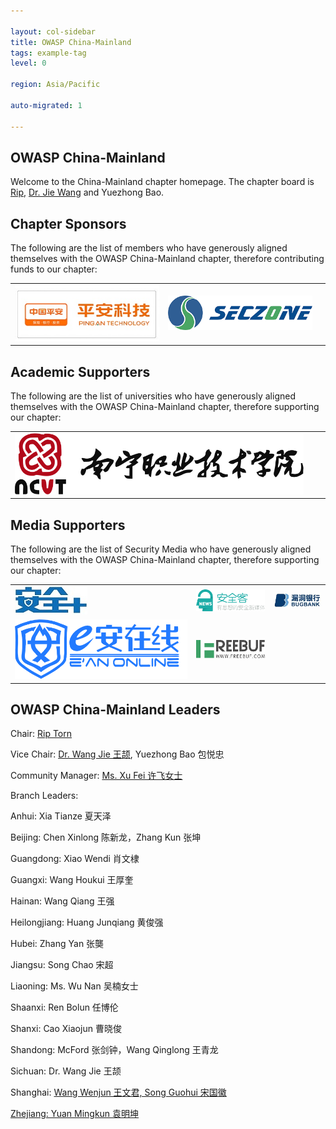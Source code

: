 ```yaml
---

layout: col-sidebar
title: OWASP China-Mainland
tags: example-tag
level: 0

region: Asia/Pacific

auto-migrated: 1

---
```


OWASP China-Mainland
-------------
Welcome to the China-Mainland chapter homepage. The chapter board is <a href="mailto:rip@owasp.org">Rip</a>, <a href="mailto:wangj@owasp.org.cn">Dr. Jie Wang</a> and Yuezhong Bao.

Chapter Sponsors
----------------
The following are the list of members who have generously aligned themselves with the OWASP China-Mainland chapter, therefore contributing funds to our chapter:

<table cellpadding="15" cellspacing="0">
<tr>
<td>
<img src="assets/images/pingan.jpg" alt=""/>
</td>
<td>
<img src="assets/images/seczone.png" alt=""/>
</td>
<td>
<img src="assets/images/mainway.png" alt=""/>
</td>
</tr>
</table>

Academic Supporters
----------------
The following are the list of universities who have generously aligned themselves with the OWASP China-Mainland chapter, therefore supporting our chapter:

<table cellpadding="15" cellspacing="0">
<tr>
<td>
<img src="assets/images/uni_nanning.png" alt=""/>
</td>
<td>
<img src="assets/images/uni_zhongbei.png" alt=""/>
</td>
<td>
<img src="assets/images/uni_changzhou.jpg" alt=""/>
</td>
</tr>
</table>
  
Media Supporters
----------------
The following are the list of Security Media who have generously aligned themselves with the OWASP China-Mainland chapter, therefore supporting our chapter:

<table cellpadding="15" cellspacing="0">
<tr>
<td>
<img src="assets/images/med_anquanjia.jpg" alt=""/>
</td>
<td>
<img src="assets/images/med_anquanke.png" alt=""/>
</td>
<td>
<img src="assets/images/med_bugbank.jpg" alt=""/>
</td>
</tr>
<tr>
<td>
<img src="assets/images/med_eanzaixian.png" alt=""/>
</td>
<td>
<img src="assets/images/med_FreeBuf.png" alt=""/>
</td>
<td>
</td>
</tr>
</table>

OWASP China-Mainland Leaders
----------------
Chair: <a href="mailto:rip@owasp.org">Rip Torn</a> 

Vice Chair: <a href="mailto:wangj@owasp.org.cn">Dr. Wang Jie 王颉</a>, Yuezhong Bao 包悦忠

Community Manager: <a href="miya@owasp.org.cn"> Ms. Xu Fei 许飞女士</a>


Branch Leaders:

Anhui: Xia Tianze 夏天泽

Beijing:  Chen Xinlong 陈新龙，Zhang Kun 张坤

Guangdong: Xiao Wendi 肖文棣

Guangxi: Wang Houkui 王厚奎

Hainan: Wang Qiang 王强

Heilongjiang: Huang Junqiang 黄俊强

Hubei: Zhang Yan 张龑

Jiangsu: Song Chao 宋超

Liaoning: Ms. Wu Nan 吴楠女士

Shaanxi: Ren Bolun 任博伦

Shanxi: Cao Xiaojun 曹晓俊

Shandong: McFord 张剑钟，Wang Qinglong 王青龙

Sichuan: Dr. Wang Jie 王颉

Shanghai: <a href="mailto:shanda.wang@owasp.org.cn"> Wang Wenjun 王文君, Song Guohui 宋国徽
  
Zhejiang: Yuan Mingkun 袁明坤

